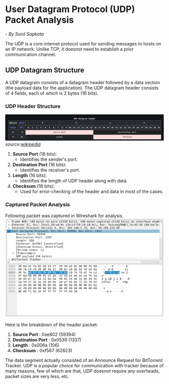# User Datagram Protocol (UDP) Packet Analysis
\- _By Sunil Sapkota_

The UDP is a core internet protocol used for sending messages to hosts on an IP network. Unlike TCP, it doesnot need to establish a prior communication channel.

## UDP Datagram Structure
A UDP datagram consists of a datagram header followed by a data section (the payload data for the application). The UDP datagram header consists of 4 fields, each of which is 2 bytes (16 bits).

### UDP Header Structure
![Image](assets/udp_wikipedia.png)
_source:_[_wikipedia_](https://en.wikipedia.org/wiki/User_Datagram_Protocol)

1. **Source Port** (16 bits):
   - Identifies the sender's port.
2. **Destination Port** (16 bits):
   - Identifies the receiver's port.
3. **Length** (16 bits):
   - Identifies the length of UDP header along with data.
4. **Checksum** (16 bits):
   - Used for error-checking of the header and data in most of the cases.

### Captured Packet Analysis
Following packet was captured in Wireshark for analysis.
![Image](assets/udp_capture.png)

Here is the breakdown of the header packet:
1. **Source Port** : 0xe802 (59394)
2. **Destination Port** : 0x0539 (1337)
3. **Length** : 0x006a (106)
4. **Checksum** : 0xf567 (62823)

The data segment actually consisted of an Announce Request for BitTorrent Tracker. UDP is a popular choice for communication with tracker because of many reasons, few of which are that, UDP doesnot require any overheads, packet sizes are very less, etc.
